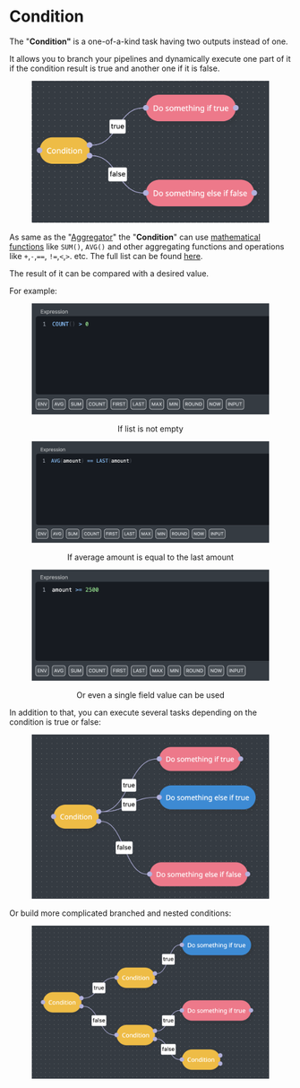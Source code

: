 # Condition

The "**Condition"** is a one-of-a-kind task having two outputs instead of one.

It allows you to branch your pipelines and dynamically execute one part of it if the condition result is true and another one if it is false.

<figure><img src="../../.gitbook/assets/Screenshot 2024-04-29 at 21.23.50.png" alt=""><figcaption></figcaption></figure>

As same as the "[Aggregator](aggregator.md)" the "**Condition**" can use [mathematical functions](../mathematical-functions.md) like `SUM()`, `AVG()` and other aggregating functions and operations like `+`,`-`,`==`, `!=`,`<`,`>`. etc. The full list can be found [here](../mathematical-functions.md#arithmetical-and-logical-operations).&#x20;

The result of it can be compared with a desired value.

For example:

<div align="center" data-full-width="false">

<figure><img src="../../.gitbook/assets/Screenshot 2024-04-29 at 21.26.23.png" alt=""><figcaption><p>If list is not empty</p></figcaption></figure>

 

<figure><img src="../../.gitbook/assets/Screenshot 2024-04-29 at 21.26.48.png" alt=""><figcaption><p>If average amount is equal to the last amount</p></figcaption></figure>

 

<figure><img src="../../.gitbook/assets/Screenshot 2024-04-29 at 21.27.15.png" alt=""><figcaption><p>Or even a single field value can be used</p></figcaption></figure>

</div>

In addition to that, you can execute several tasks depending on the condition is true or false:

<figure><img src="../../.gitbook/assets/Screenshot 2024-04-29 at 21.30.44.png" alt=""><figcaption></figcaption></figure>

Or build more complicated branched and nested conditions:

<figure><img src="../../.gitbook/assets/Screenshot 2024-04-29 at 21.32.22.png" alt=""><figcaption></figcaption></figure>
